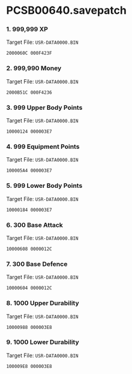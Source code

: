 # PCSB00640.savepatch

### 1. 999,999 XP

Target File: `USR-DATA0000.BIN`

```
2000060C 000F423F
```

### 2. 999,990 Money

Target File: `USR-DATA0000.BIN`

```
2000B51C 000F4236
```

### 3. 999 Upper Body Points

Target File: `USR-DATA0000.BIN`

```
10000124 000003E7
```

### 4. 999 Equipment Points

Target File: `USR-DATA0000.BIN`

```
100005A4 000003E7
```

### 5. 999 Lower Body Points

Target File: `USR-DATA0000.BIN`

```
10000184 000003E7
```

### 6. 300 Base Attack

Target File: `USR-DATA0000.BIN`

```
10000608 0000012C
```

### 7. 300 Base Defence

Target File: `USR-DATA0000.BIN`

```
10000604 0000012C
```

### 8. 1000 Upper Durability

Target File: `USR-DATA0000.BIN`

```
10000988 000003E8
```

### 9. 1000 Lower Durability

Target File: `USR-DATA0000.BIN`

```
100009E8 000003E8
```

